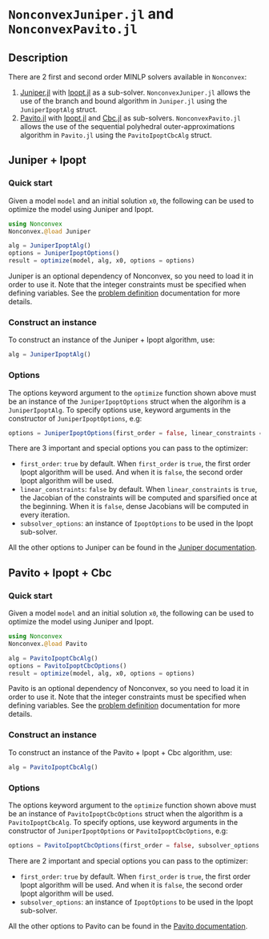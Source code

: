 # `NonconvexJuniper.jl` and `NonconvexPavito.jl`

## Description

There are 2 first and second order MINLP solvers available in `Nonconvex`:
1. [Juniper.jl](https://github.com/lanl-ansi/Juniper.jl) with [Ipopt.jl](https://github.com/jump-dev/Ipopt.jl) as a sub-solver. `NonconvexJuniper.jl` allows the use of the branch and bound algorithm in `Juniper.jl` using the `JuniperIpoptAlg` struct.
2. [Pavito.jl](https://github.com/jump-dev/Pavito.jl) with [Ipopt.jl](https://github.com/jump-dev/Ipopt.jl) and [Cbc.jl](https://github.com/jump-dev/Cbc.jl) as sub-solvers. `NonconvexPavito.jl` allows the use of the sequential polyhedral outer-approximations algorithm in `Pavito.jl` using the `PavitoIpoptCbcAlg` struct.

## Juniper + Ipopt

### Quick start

Given a model `model` and an initial solution `x0`, the following can be used to optimize the model using Juniper and Ipopt.
```julia
using Nonconvex
Nonconvex.@load Juniper

alg = JuniperIpoptAlg()
options = JuniperIpoptOptions()
result = optimize(model, alg, x0, options = options)
```
Juniper is an optional dependency of Nonconvex, so you need to load it in order to use it. Note that the integer constraints must be specified when defining variables. See the [problem definition](../problem/problem.md) documentation for more details.

### Construct an instance

To construct an instance of the Juniper + Ipopt algorithm, use:
```julia
alg = JuniperIpoptAlg()
```

### Options

The options keyword argument to the `optimize` function shown above must be an instance of the `JuniperIpoptOptions` struct when the algorihm is a `JuniperIpoptAlg`. To specify options use, keyword arguments in the constructor of `JuniperIpoptOptions`, e.g:
```julia
options = JuniperIpoptOptions(first_order = false, linear_constraints = true, subsolver_options = IpoptOptions(), atol = 1e-4)
```
There are 3 important and special options you can pass to the optimizer:
- `first_order`: `true` by default. When `first_order` is `true`, the first order Ipopt algorithm will be used. And when it is `false`, the second order Ipopt algorithm will be used.
- `linear_constraints`: `false` by default. When `linear_constraints` is `true`, the Jacobian of the constraints will be computed and sparsified once at the beginning. When it is `false`, dense Jacobians will be computed in every iteration.
- `subsolver_options`: an instance of `IpoptOptions` to be used in the Ipopt sub-solver.

All the other options to Juniper can be found in the [Juniper documentation](https://lanl-ansi.github.io/Juniper.jl/stable/options/).

## Pavito + Ipopt + Cbc

### Quick start

Given a model `model` and an initial solution `x0`, the following can be used to optimize the model using Juniper and Ipopt.
```julia
using Nonconvex
Nonconvex.@load Pavito

alg = PavitoIpoptCbcAlg()
options = PavitoIpoptCbcOptions()
result = optimize(model, alg, x0, options = options)
```
Pavito is an optional dependency of Nonconvex, so you need to load it in order to use it. Note that the integer constraints must be specified when defining variables. See the [problem definition](../problem/problem.md) documentation for more details.

### Construct an instance

To construct an instance of the Pavito + Ipopt + Cbc algorithm, use:
```julia
alg = PavitoIpoptCbcAlg()
```

### Options

The options keyword argument to the `optimize` function shown above must be an instance of `PavitoIpoptCbcOptions` struct when the algorithm is a `PavitoIpoptCbcAlg`. To specify options, use keyword arguments in the constructor of `JuniperIpoptOptions` or `PavitoIpoptCbcOptions`, e.g:
```julia
options = PavitoIpoptCbcOptions(first_order = false, subsolver_options = IpoptOptions(), timeout = 120.0)
```
There are 2 important and special options you can pass to the optimizer:
- `first_order`: `true` by default. When `first_order` is `true`, the first order Ipopt algorithm will be used. And when it is `false`, the second order Ipopt algorithm will be used.
- `subsolver_options`: an instance of `IpoptOptions` to be used in the Ipopt sub-solver.

All the other options to Pavito can be found in the [Pavito documentation](https://github.com/jump-dev/Pavito.jl#pavito-solver-options).
